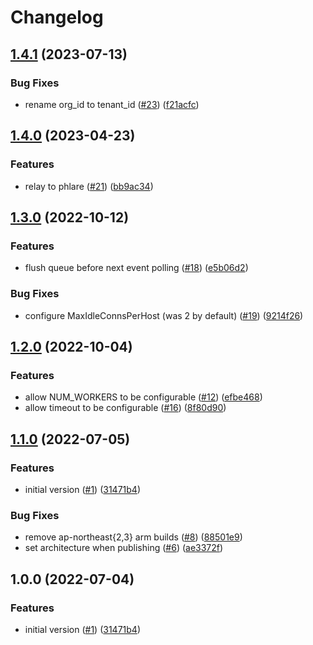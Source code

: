 # Changelog

## [1.4.1](https://github.com/grafana/pyroscope-lambda-extension/compare/v1.4.0...v1.4.1) (2023-07-13)


### Bug Fixes

* rename org_id to tenant_id ([#23](https://github.com/grafana/pyroscope-lambda-extension/issues/23)) ([f21acfc](https://github.com/grafana/pyroscope-lambda-extension/commit/f21acfccdcb1dfac1b9234473b1fc47e87a72f79))

## [1.4.0](https://github.com/pyroscope-io/pyroscope-lambda-extension/compare/v1.3.0...v1.4.0) (2023-04-23)


### Features

* relay to phlare ([#21](https://github.com/pyroscope-io/pyroscope-lambda-extension/issues/21)) ([bb9ac34](https://github.com/pyroscope-io/pyroscope-lambda-extension/commit/bb9ac34129d5da5eb0913a4e594dd08de4995087))

## [1.3.0](https://github.com/pyroscope-io/pyroscope-lambda-extension/compare/v1.2.0...v1.3.0) (2022-10-12)


### Features

* flush queue before next event polling ([#18](https://github.com/pyroscope-io/pyroscope-lambda-extension/issues/18)) ([e5b06d2](https://github.com/pyroscope-io/pyroscope-lambda-extension/commit/e5b06d2e38d174daa52828e45fb7783700bd86ee))


### Bug Fixes

* configure MaxIdleConnsPerHost (was 2 by default) ([#19](https://github.com/pyroscope-io/pyroscope-lambda-extension/issues/19)) ([9214f26](https://github.com/pyroscope-io/pyroscope-lambda-extension/commit/9214f26e2e1b4ae460981ab1f09f01c6ac92f201))

## [1.2.0](https://github.com/pyroscope-io/pyroscope-lambda-extension/compare/v1.1.0...v1.2.0) (2022-10-04)


### Features

* allow NUM_WORKERS to be configurable ([#12](https://github.com/pyroscope-io/pyroscope-lambda-extension/issues/12)) ([efbe468](https://github.com/pyroscope-io/pyroscope-lambda-extension/commit/efbe4680175be80f4db2d0ce0e3b301443d8201e))
* allow timeout to be configurable ([#16](https://github.com/pyroscope-io/pyroscope-lambda-extension/issues/16)) ([8f80d90](https://github.com/pyroscope-io/pyroscope-lambda-extension/commit/8f80d9071e352362df82dbecabb8b086494beaac))

## [1.1.0](https://github.com/pyroscope-io/pyroscope-lambda-extension/compare/v1.0.1...v1.1.0) (2022-07-05)


### Features

* initial version ([#1](https://github.com/pyroscope-io/pyroscope-lambda-extension/issues/1)) ([31471b4](https://github.com/pyroscope-io/pyroscope-lambda-extension/commit/31471b4fd059f511720baf6dba2e04a7236083ca))


### Bug Fixes

* remove ap-northeast{2,3} arm builds ([#8](https://github.com/pyroscope-io/pyroscope-lambda-extension/issues/8)) ([88501e9](https://github.com/pyroscope-io/pyroscope-lambda-extension/commit/88501e9ea03ab9fc1dcdf673ba341279679afc73))
* set architecture when publishing ([#6](https://github.com/pyroscope-io/pyroscope-lambda-extension/issues/6)) ([ae3372f](https://github.com/pyroscope-io/pyroscope-lambda-extension/commit/ae3372f4697a1d97246c0eb73448bf752ec370a1))

## 1.0.0 (2022-07-04)


### Features

* initial version ([#1](https://github.com/pyroscope-io/pyroscope-lambda-extension/issues/1)) ([31471b4](https://github.com/pyroscope-io/pyroscope-lambda-extension/commit/31471b4fd059f511720baf6dba2e04a7236083ca))
